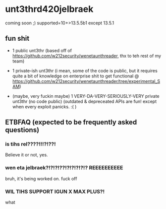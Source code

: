 # unt3thrd420jelbraek
coming soon ;) supported=10+>13.5.5b1 except 13.5.1

## fun shit
* 1 public unt3thr (based off of https://github.com/w212security/wenetaunthreader, thx to teh rest of my team)

* 1 private-ish unt3thr (i mean, some of the code is public, but it requires quite a bit of knowledge on enterprise shit to get functional @ https://github.com/w212security/wenetaunthreader/tree/experimental_SAM)

* (maybe, very fuckin maybe) 1 VERY-DA-VERY-SERIOUSLY-VERY private unt3thr (no code public) (outdated & depreceated APIs are fun! except when every exploit panicks. :( )

## ETBFAQ (expected to be frequently asked questions)

### is tihs rel????!!!?!??!
Believe it or not, yes. 

### wen eta jelbraek?!?!?!??!?!?!?!?!? REEEEEEEEEE
bruh, it's being worked on. fuck off

### WIL TIHS SUPPORT IGUN X MAX PLUS?!
what
